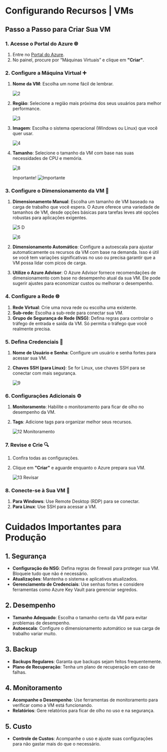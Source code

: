 # Configurando Recursos | VMs

## Passo a Passo para Criar Sua VM

### 1. Acesse o Portal do Azure 🌐

1. Entre no [Portal do Azure](https://portal.azure.com).
2. No painel, procure por “Máquinas Virtuais” e clique em **"Criar"**. 


### 2. Configure a Máquina Virtual ➕

1. **Nome da VM**: Escolha um nome fácil de lembrar.

   ![2](https://github.com/user-attachments/assets/2d30f6bd-ed9f-42a2-8d81-c5f3a98b0d48)

3. **Região**: Selecione a região mais próxima dos seus usuários para melhor performance.

   ![3](https://github.com/user-attachments/assets/7753a722-46b0-46bc-87b6-612a907efcaf)

5. **Imagem**: Escolha o sistema operacional (Windows ou Linux) que você quer usar.

   ![4](https://github.com/user-attachments/assets/cd7963d9-03d7-40b5-b0f9-4e6cf6800f40)

7. **Tamanho**: Selecione o tamanho da VM com base nas suas necessidades de CPU e memória.
   
   ![8](https://github.com/user-attachments/assets/2fac5ad0-3cee-4e84-8839-2e2b27381126)

   Importante!
   ![Importante](https://github.com/user-attachments/assets/a75f4971-63b3-456c-844d-b9eb78a27b40)

### 3. Configure o Dimensionamento da VM 📏

1. **Dimensionamento Manual**: Escolha um tamanho de VM baseado na carga de trabalho que você espera. O Azure oferece uma variedade de tamanhos de VM, desde opções básicas para tarefas leves até opções robustas para aplicações exigentes. 

   ![5 D](https://github.com/user-attachments/assets/b7529669-1546-4a45-89b6-dd40d4f6a833)

   ![6](https://github.com/user-attachments/assets/e053e210-c33b-4972-8f28-98b4506a8448)

3. **Dimensionamento Automático**: Configure a autoescala para ajustar automaticamente os recursos da VM com base na demanda. Isso é útil se você tem variações significativas no uso ou precisa garantir que a VM possa lidar com picos de carga. 
  
4. **Utilize o Azure Advisor**: O Azure Advisor fornece recomendações de dimensionamento com base no desempenho atual da sua VM. Ele pode sugerir ajustes para economizar custos ou melhorar o desempenho. 

### 4. Configure a Rede 🌐

1. **Rede Virtual**: Crie uma nova rede ou escolha uma existente.
3. **Sub-rede**: Escolha a sub-rede para conectar sua VM.
4. **Grupo de Segurança de Rede (NSG)**: Defina regras para controlar o tráfego de entrada e saída da VM. Só permita o tráfego que você realmente precisa.

### 5. Defina Credenciais 🔑

1. **Nome de Usuário e Senha**: Configure um usuário e senha fortes para acessar sua VM.
2. **Chaves SSH (para Linux)**: Se for Linux, use chaves SSH para se conectar com mais segurança.
    
   ![9](https://github.com/user-attachments/assets/fcc5cad0-0bbc-4970-bbee-af8bbcc022b3)

### 6. Configurações Adicionais ⚙️

1. **Monitoramento**: Habilite o monitoramento para ficar de olho no desempenho da VM.
2. **Tags**: Adicione tags para organizar melhor seus recursos.
   
   ![12 Monitoramento](https://github.com/user-attachments/assets/6cc0de46-79ff-455d-82e7-cc6c5610a071)

### 7. Revise e Crie 🔍

1. Confira todas as configurações.
2. Clique em **"Criar"** e aguarde enquanto o Azure prepara sua VM.
   
   ![13 Revisar](https://github.com/user-attachments/assets/ba2acd64-bbbb-4f04-af56-fb29b80e67de)

### 8. Conecte-se à Sua VM 🌟

1. **Para Windows**: Use Remote Desktop (RDP) para se conectar.
2. **Para Linux**: Use SSH para acessar a VM.

# Cuidados Importantes para Produção

## 1. **Segurança**

- **Configuração do NSG**: Defina regras de firewall para proteger sua VM. Bloqueie tudo que não é necessário.
- **Atualizações**: Mantenha o sistema e aplicativos atualizados.
- **Gerenciamento de Credenciais**: Use senhas fortes e considere ferramentas como Azure Key Vault para gerenciar segredos.

## 2. **Desempenho**

- **Tamanho Adequado**: Escolha o tamanho certo da VM para evitar problemas de desempenho.
- **Autoescala**: Configure o dimensionamento automático se sua carga de trabalho variar muito.

## 3. **Backup**

- **Backups Regulares**: Garanta que backups sejam feitos frequentemente.
- **Plano de Recuperação**: Tenha um plano de recuperação em caso de falhas.

## 4. **Monitoramento**

- **Acompanhe o Desempenho**: Use ferramentas de monitoramento para verificar como a VM está funcionando.
- **Relatórios**: Gere relatórios para ficar de olho no uso e na segurança.

## 5. **Custo**

- **Controle de Custos**: Acompanhe o uso e ajuste suas configurações para não gastar mais do que o necessário.
